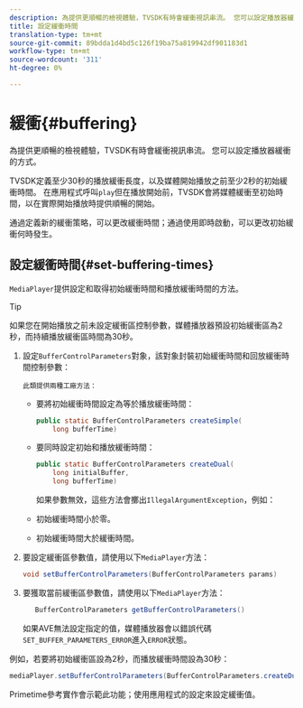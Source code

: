 ```yaml
---
description: 為提供更順暢的檢視體驗，TVSDK有時會緩衝視訊串流。 您可以設定播放器緩衝的方式。
title: 設定緩衝時間
translation-type: tm+mt
source-git-commit: 89bdda1d4bd5c126f19ba75a819942df901183d1
workflow-type: tm+mt
source-wordcount: '311'
ht-degree: 0%

---
```



# 緩衝{#buffering}

為提供更順暢的檢視體驗，TVSDK有時會緩衝視訊串流。 您可以設定播放器緩衝的方式。

TVSDK定義至少30秒的播放緩衝長度，以及媒體開始播放之前至少2秒的初始緩衝時間。 在應用程式呼叫`play`但在播放開始前，TVSDK會將媒體緩衝至初始時間，以在實際開始播放時提供順暢的開始。

通過定義新的緩衝策略，可以更改緩衝時間；通過使用即時啟動，可以更改初始緩衝何時發生。

## 設定緩衝時間{#set-buffering-times}

`MediaPlayer`提供設定和取得初始緩衝時間和播放緩衝時間的方法。

>[!TIP]
>
>如果您在開始播放之前未設定緩衝區控制參數，媒體播放器預設初始緩衝區為2秒，而持續播放緩衝區時間為30秒。

1. 設定`BufferControlParameters`對象，該對象封裝初始緩衝時間和回放緩衝時間控制參數：

       此類提供兩種工廠方法：
   
   * 要將初始緩衝時間設定為等於播放緩衝時間：

      ```java
      public static BufferControlParameters createSimple( 
          long bufferTime)
      ```

   * 要同時設定初始和播放緩衝時間：

      ```java
      public static BufferControlParameters createDual( 
          long initialBuffer,   
          long bufferTime)
      ```

      如果參數無效，這些方法會擲出`IllegalArgumentException`，例如：

   * 初始緩衝時間小於零。
   * 初始緩衝時間大於緩衝時間。

1. 要設定緩衝區參數值，請使用以下`MediaPlayer`方法：

   ```java
   void setBufferControlParameters(BufferControlParameters params)
   ```

1. 要獲取當前緩衝區參數值，請使用以下`MediaPlayer`方法：

   ```java
      BufferControlParameters getBufferControlParameters()  
   ```

   如果AVE無法設定指定的值，媒體播放器會以錯誤代碼`SET_BUFFER_PARAMETERS_ERROR`進入`ERROR`狀態。

<!--<a id="example_B5C5004188574D8D8AB8525742767280"></a>-->

例如，若要將初始緩衝區設為2秒，而播放緩衝時間設為30秒：

```java
mediaPlayer.setBufferControlParameters(BufferControlParameters.createDual(2000, 30000));
```

Primetime參考實作會示範此功能；使用應用程式的設定來設定緩衝值。